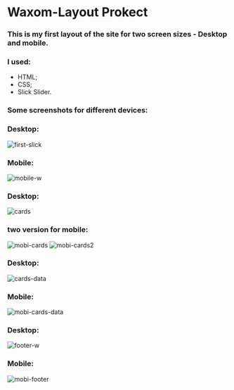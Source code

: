 # Waxom-Layout Prokect

### This is my first layout of the site  for two screen sizes - Desktop and mobile.

### I used: 

- HTML; 
- CSS; 
- Slick Slider. 

### Some screenshots for different devices:

### Desktop:
![first-slick](https://user-images.githubusercontent.com/58369971/87935611-125bc580-ca9a-11ea-873d-2c8dd62db4b8.png)

### Mobile:
![mobile-w](https://user-images.githubusercontent.com/58369971/87935637-20114b00-ca9a-11ea-92df-31a71e88d3e0.png)

### Desktop:
![cards](https://user-images.githubusercontent.com/58369971/87935683-37503880-ca9a-11ea-969b-b1af27f934d7.png)

### two version for mobile:
![mobi-cards](https://user-images.githubusercontent.com/58369971/87935690-3ae3bf80-ca9a-11ea-871d-7b1918674282.png)
![mobi-cards2](https://user-images.githubusercontent.com/58369971/87935693-3cad8300-ca9a-11ea-8c03-bd8bf0728490.png)

### Desktop:
![cards-data](https://user-images.githubusercontent.com/58369971/87935821-7a121080-ca9a-11ea-8438-1961d30fa64a.png)

### Mobile:
![mobi-cards-data](https://user-images.githubusercontent.com/58369971/87935834-8007f180-ca9a-11ea-8a8f-c3e4ebcd9196.png)

### Desktop:
![footer-w](https://user-images.githubusercontent.com/58369971/87935874-8f873a80-ca9a-11ea-8493-fbb7087f6692.png)

### Mobile:
![mobi-footer](https://user-images.githubusercontent.com/58369971/87935872-8e560d80-ca9a-11ea-8c97-c23ab486287b.png)
